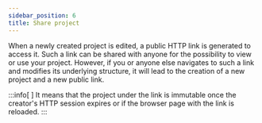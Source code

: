 ```yaml
---
sidebar_position: 6
title: Share project
---
```


When a newly created project is edited, a public HTTP link is generated to access it.
Such a link can be shared with anyone for the possibility to view or use your project.
However, if you or anyone else navigates to such a link and modifies its underlying structure,
it will lead to the creation of a new project and a new public link.

:::info[&nbsp;]
It means that the project under the link is immutable once the creator's HTTP session expires or if the browser page with the link is reloaded.
:::

